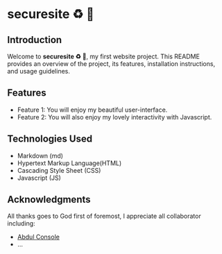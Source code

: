 # securesite ♻️ 🔐

## Introduction
Welcome to **securesite ♻️ 🔐**, my first website project. This README provides an overview of the project, its features, installation instructions, and usage guidelines.

## Features
- Feature 1: You will enjoy my beautiful user-interface.
- Feature 2: You will also enjoy my lovely interactivity with Javascript.

## Technologies Used
- Markdown (md)
- Hypertext Markup Language(HTML)
- Cascading Style Sheet (CSS)
- Javascript (JS)

## Acknowledgments
All thanks goes to God first of foremost, I appreciate all collaborator including:
- [Abdul Console](https://github.com/AbdulConsole)
- ...
